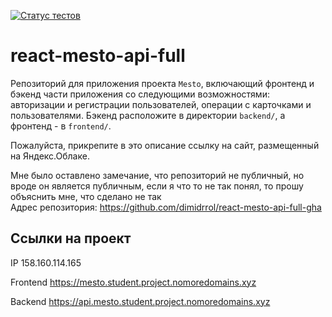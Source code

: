 [![Статус тестов](../../actions/workflows/tests.yml/badge.svg)](../../actions/workflows/tests.yml)

# react-mesto-api-full
Репозиторий для приложения проекта `Mesto`, включающий фронтенд и бэкенд части приложения со следующими возможностями: авторизации и регистрации пользователей, операции с карточками и пользователями. Бэкенд расположите в директории `backend/`, а фронтенд - в `frontend/`. 
  
Пожалуйста, прикрепите в это описание ссылку на сайт, размещенный на Яндекс.Облаке.

Мне было оставлено замечание, что репозиторий не публичный, но вроде он является публичным, если я что то не так понял, то прошу объяснить мне, что сделано не так  
Адрес репозитория: https://github.com/dimidrrol/react-mesto-api-full-gha

## Ссылки на проект

IP 158.160.114.165

Frontend https://mesto.student.project.nomoredomains.xyz

Backend https://api.mesto.student.project.nomoredomains.xyz
